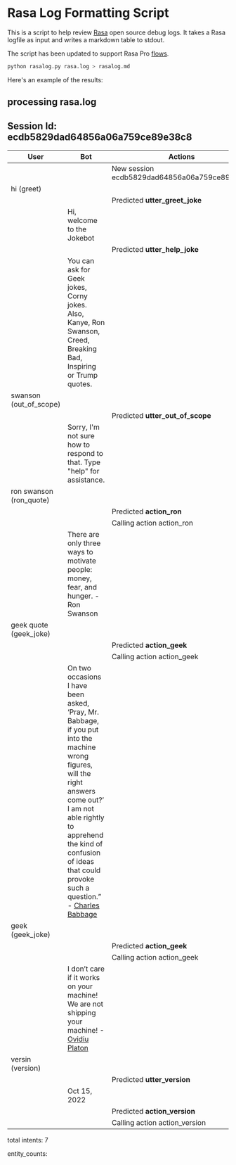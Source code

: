 # Rasa Log Formatting Script

This is a script to help review [Rasa](https://rasa.com) open source debug logs. It takes a Rasa logfile as input and writes a markdown table to stdout.

The script has been updated to support Rasa Pro [flows](https://rasa.com/docs/rasa-pro/concepts/flows).

```sh
python rasalog.py rasa.log > rasalog.md
```

Here's an example of the results:

## processing rasa.log

## Session Id: **ecdb5829dad64856a06a759ce89e38c8**

| User | Bot | Actions |
|---|---|---|
| | | New session ecdb5829dad64856a06a759ce89e38c8 |
| hi (greet) | | |
| | | Predicted **utter_greet_joke** |
| | Hi, welcome to the Jokebot | |
| | | Predicted **utter_help_joke** |
| | You can ask for Geek jokes, Corny jokes. Also, Kanye, Ron Swanson, Creed, Breaking Bad, Inspiring or Trump quotes. | |
| swanson (out_of_scope) | | |
| | | Predicted **utter_out_of_scope** |
| | Sorry, I'm not sure how to respond to that. Type "help" for assistance. | |
| ron swanson (ron_quote) | | |
| | | Predicted **action_ron** |
| | | Calling action action_ron |
| | There are only three ways to motivate people: money, fear, and hunger. - Ron Swanson | |
| geek quote (geek_joke) | | |
| | | Predicted **action_geek** |
| | | Calling action action_geek |
| | On two occasions I have been asked, ‘Pray, Mr. Babbage, if you put into the machine wrong figures, will the right answers come out?’ I am not able rightly to apprehend the kind of confusion of ideas that could provoke such a question.” - [Charles Babbage](http://quotes.stormconsultancy.co.uk/quotes/8) | |
| geek (geek_joke) | | |
| | | Predicted **action_geek** |
| | | Calling action action_geek |
| | I don’t care if it works on your machine! We are not shipping your machine! - [Ovidiu Platon](http://quotes.stormconsultancy.co.uk/quotes/11) | |
| versin (version) | | |
| | | Predicted **utter_version** |
| | Oct 15, 2022 | |
| | | Predicted **action_version** |
| | | Calling action action_version |

total intents: 7  

entity_counts:  
